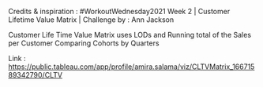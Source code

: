 Credits & inspiration :  #WorkoutWednesday2021 Week 2 | Customer Lifetime Value Matrix | Challenge by : Ann Jackson


Customer Life Time Value Matrix uses LODs and Running total of the Sales per Customer Comparing Cohorts by Quarters

Link : https://public.tableau.com/app/profile/amira.salama/viz/CLTVMatrix_16671589342790/CLTV
